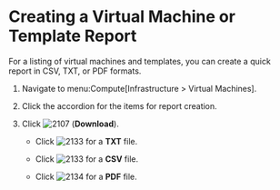 # Creating a Virtual Machine or Template Report

For a listing of virtual machines and templates, you can create a quick
report in CSV, TXT, or PDF formats.

1.  Navigate to menu:Compute\[Infrastructure \> Virtual Machines\].

2.  Click the accordion for the items for report creation.

3.  Click ![2107](../images/2107.png) (**Download**).

      - Click ![2133](../images/2133.png) for a **TXT** file.

      - Click ![2133](../images/2133.png) for a **CSV** file.

      - Click ![2134](../images/2134.png) for a **PDF** file.
